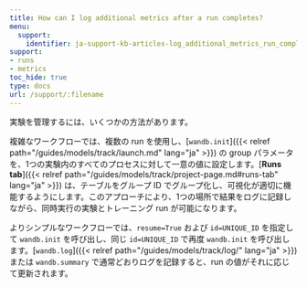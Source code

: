 ```yaml
---
title: How can I log additional metrics after a run completes?
menu:
  support:
    identifier: ja-support-kb-articles-log_additional_metrics_run_completes
support:
- runs
- metrics
toc_hide: true
type: docs
url: /support/:filename
---
```


実験を管理するには、いくつかの方法があります。

複雑なワークフローでは、複数の run を使用し、[`wandb.init`]({{< relref path="/guides/models/track/launch.md" lang="ja" >}}) の group パラメータを、1つの実験内のすべてのプロセスに対して一意の値に設定します。[**Runs tab**]({{< relref path="/guides/models/track/project-page.md#runs-tab" lang="ja" >}}) は、テーブルをグループ ID でグループ化し、可視化が適切に機能するようにします。このアプローチにより、1つの場所で結果をログに記録しながら、同時実行の実験とトレーニング run が可能になります。

よりシンプルなワークフローでは、`resume=True` および `id=UNIQUE_ID` を指定して `wandb.init` を呼び出し、同じ `id=UNIQUE_ID` で再度 `wandb.init` を呼び出します。[`wandb.log`]({{< relref path="/guides/models/track/log/" lang="ja" >}}) または `wandb.summary` で通常どおりログを記録すると、run の値がそれに応じて更新されます。